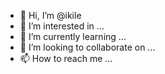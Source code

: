 - 👋 Hi, I’m @ikile
- 👀 I’m interested in ...
- 🌱 I’m currently learning ...
- 💞️ I’m looking to collaborate on ...
- 📫 How to reach me ...

<!---
ikile/ikile is a ✨ special ✨ repository because its `README.md` (this file) appears on your GitHub profile.
You can click the Preview link to take a look at your changes.
--->
